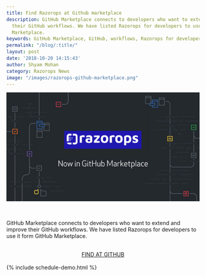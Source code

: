 ```yaml
---
title: Find Razorops at Github marketplace
description: GitHub Marketplace connects to developers who want to extend and improve
  their GitHub workflows. We have listed Razorops for developers to use it form GitHub
  Marketplace.
keywords: GitHub Marketplace, GitHub, workflows, Razorops for developers
permalink: "/blog/:title/"
layout: post
date: '2018-10-20 14:15:43'
author: Shyam Mohan
category: Razorops News
image: "/images/razorops-github-marketplace.png"
---
```


<a href="https://github.com/apps/razorops-ci-cd" target="_blank"> <img src="/images/razorops-github-marketplace.png" class="img-responsive" alt="razorops github marketplace"></a>

<br>

GitHub Marketplace connects to developers who want to extend and improve their GitHub workflows. We have listed Razorops for developers to use it form GitHub Marketplace.

<br>
<center>
	<a href="https://github.com/apps/razorops-ci-cd" target="_blank" class="btn btn-success btn-lg btn-rounded pr-4 pl-4 mr-4">FIND AT GITHUB</a>
</center>

<br>
{% include schedule-demo.html %}